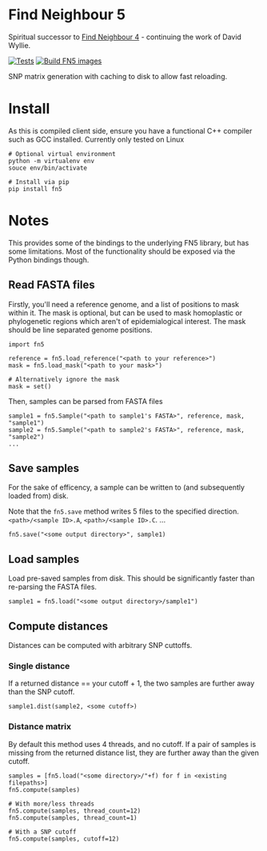 # Find Neighbour 5
Spiritual successor to [Find Neighbour 4](https://github.com/davidhwyllie/findNeighbour4) - continuing the work of David Wyllie.

[![Tests](https://github.com/oxfordmmm/FN5/actions/workflows/test.yaml/badge.svg)](https://github.com/oxfordmmm/FN5/actions/workflows/test.yaml)
[![Build FN5 images](https://github.com/oxfordmmm/FN5/actions/workflows/build.yaml/badge.svg?branch=testing-docker)](https://github.com/oxfordmmm/FN5/actions/workflows/build.yaml)

SNP matrix generation with caching to disk to allow fast reloading.

# Install
As this is compiled client side, ensure you have a functional C++ compiler such as GCC installed. Currently only tested on Linux
```
# Optional virtual environment
python -m virtualenv env
souce env/bin/activate

# Install via pip
pip install fn5
```

# Notes
This provides some of the bindings to the underlying FN5 library, but has some limitations. Most of the functionality should be exposed via the Python bindings though.

## Read FASTA files
Firstly, you'll need a reference genome, and a list of positions to mask within it. The mask is optional, but can be used to mask homoplastic or phylogenetic regions which aren't of epidemialogical interest. The mask should be line separated genome positions.
```
import fn5

reference = fn5.load_reference("<path to your reference>")
mask = fn5.load_mask("<path to your mask>")

# Alternatively ignore the mask
mask = set()
```
Then, samples can be parsed from FASTA files
```
sample1 = fn5.Sample("<path to sample1's FASTA>", reference, mask, "sample1")
sample2 = fn5.Sample("<path to sample2's FASTA>", reference, mask, "sample2")
...
```

## Save samples
For the sake of efficency, a sample can be written to (and subsequently loaded from) disk.

Note that the `fn5.save` method writes 5 files to the specified direction. `<path>/<sample ID>.A`, `<path>/<sample ID>.C`. ...
```
fn5.save("<some output directory>", sample1)
```

## Load samples
Load pre-saved samples from disk. This should be significantly faster than re-parsing the FASTA files.
```
sample1 = fn5.load("<some output directory>/sample1")
```

## Compute distances
Distances can be computed with arbitrary SNP cuttoffs.

### Single distance
If a returned distance == your cutoff + 1, the two samples are further away than the SNP cutoff.
```
sample1.dist(sample2, <some cutoff>)
```

### Distance matrix
By default this method uses 4 threads, and no cutoff. If a pair of samples is missing from the returned distance list, they are further away than the given cutoff.
```
samples = [fn5.load("<some directory>/"+f) for f in <existing filepaths>]
fn5.compute(samples)

# With more/less threads
fn5.compute(samples, thread_count=12)
fn5.compute(samples, thread_count=1)

# With a SNP cutoff
fn5.compute(samples, cutoff=12)
``` 
